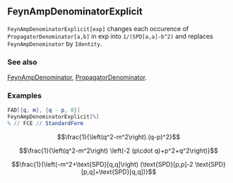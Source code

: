 ## FeynAmpDenominatorExplicit

`FeynAmpDenominatorExplicit[exp]` changes each occurence of `PropagatorDenominator[a,b]` in exp into `1/(SPD[a,a]-b^2)` and replaces `FeynAmpDenominator` by `Identity`.

### See also

[FeynAmpDenominator](FeynAmpDenominator), [PropagatorDenominator](PropagatorDenominator).

### Examples

```mathematica
FAD[{q, m}, {q - p, 0}]
FeynAmpDenominatorExplicit[%]
% // FCE // StandardForm
```

$$\frac{1}{\left(q^2-m^2\right).(q-p)^2}$$

$$\frac{1}{\left(q^2-m^2\right) \left(-2 (p\cdot q)+p^2+q^2\right)}$$

$$\frac{1}{\left(-m^2+\text{SPD}[q,q]\right) (\text{SPD}[p,p]-2 \text{SPD}[p,q]+\text{SPD}[q,q])}$$